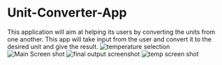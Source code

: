 # Unit-Converter-App
This application will aim at helping its users by converting the units from one another. This app will take input from the user and convert it to the desired unit and give the result.
![temperature selection](https://user-images.githubusercontent.com/68467567/151927985-a748830f-83e9-4888-8cc5-65139eb60112.jpg)
![Main Screen shot](https://user-images.githubusercontent.com/68467567/151928081-c0bfd4fd-8ca1-4790-8142-fd7c72fda92e.jpg)
![final output screenshot](https://user-images.githubusercontent.com/68467567/151928097-1dd6a233-80f9-4906-a9c4-840199987738.jpg)
![temp screen shot](https://user-images.githubusercontent.com/68467567/151928119-2c2d8d80-f13e-4439-820f-d886f7ddc388.jpg)
